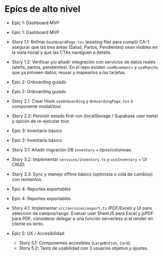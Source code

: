 # Epics de alto nivel

- Epic 1: Dashboard MVP
 - Epic 1: Dashboard MVP
  - Story 1.1: Refinar `DashboardPage.tsx` (existing file) para cumplir CA-1: asegurar que las tres áreas (Salud, Partos, Pendientes) sean visibles en la vista inicial y que las CTAs naveguen a detalle.
  - Story 1.2: Verificar y/o añadir integración con servicios de datos reales (alerts, partos, pendientes). En el repo existen `useMovements` y `useRancho` que ya proveen datos; reusar y mapearlos a las tarjetas.

- Epic 2: Onboarding guiado
 - Epic 2: Onboarding guiado
  - Story 2.1: Crear Hook `useOnboarding` y `OnboardingPage.tsx` o componente modal/tour.
  - Story 2.2: Persistir estado first-run (localStorage / Supabase user meta) y opción de re-ejecutar tour.

- Epic 3: Inventario básico
 - Epic 3: Inventario básico
  - Story 3.1: Añadir migración DB `inventory` + tipos/columnas.
  - Story 3.2: Implementar `services/inventory.ts` y `useInventory` + UI CRUD.
  - Story 3.3: Sync y manejo offline básico (optimista o cola de cambios) con reintentos.

- Epic 4: Reportes exportables
 - Epic 4: Reportes exportables
  - Story 4.1: Implementar `src/services/export.ts` (PDF/Excel) y UI para selección de campos/rango. Evaluar usar SheetJS para Excel y jsPDF para PDF; considerar delegar a una función serverless si el render en cliente es lento.

- Epic 5: UX / Accesibilidad
  - Story 5.1: Componentes accesibles (`LargeButton`, `Card`).
  - Story 5.2: Tests de usabilidad con 3 usuarios objetivo y ajustes.
